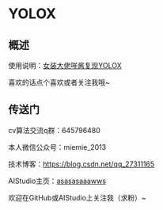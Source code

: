# YOLOX

## 概述

使用说明：[女装大佬咩酱复现YOLOX](https://aistudio.baidu.com/aistudio/projectdetail/1156231)


喜欢的话点个喜欢或者关注我哦~


## 传送门

cv算法交流q群：645796480

本人微信公众号：miemie_2013

技术博客：https://blog.csdn.net/qq_27311165

AIStudio主页：[asasasaaawws](https://aistudio.baidu.com/aistudio/personalcenter/thirdview/165135)

欢迎在GitHub或AIStudio上关注我（求粉）~
